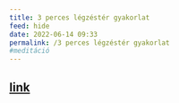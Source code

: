 ```yaml
---
title: 3 perces légzéstér gyakorlat
feed: hide
date: 2022-06-14 09:33
permalink: /3 perces légzéstér gyakorlat
#meditáció
---
```


## [link](https://www.google.com/search?q=3+minute+breathing+space+exercise&sourceid=chrome&ie=UTF-8)

